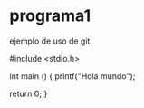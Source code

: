 programa1
=========

ejemplo de uso de git

#include <stdio.h>

int main ()
{
printf("Hola mundo");

return 0;
} 
